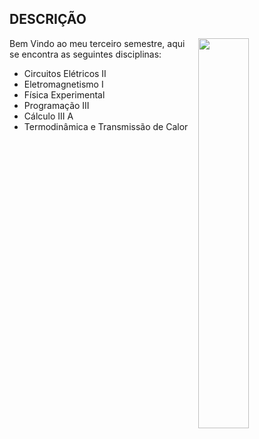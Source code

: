 ## DESCRIÇÃO
<img align="right" width="40%" src="https://user-images.githubusercontent.com/80075307/220180504-6caa4295-9312-4b2a-86d3-c1aaf286c779.png">

Bem Vindo ao meu terceiro semestre, aqui se encontra as seguintes disciplinas:

* Circuitos Elétricos II
* Eletromagnetismo I
* Física Experimental 
* Programação III
* Cálculo III A
* Termodinâmica e Transmissão de Calor
